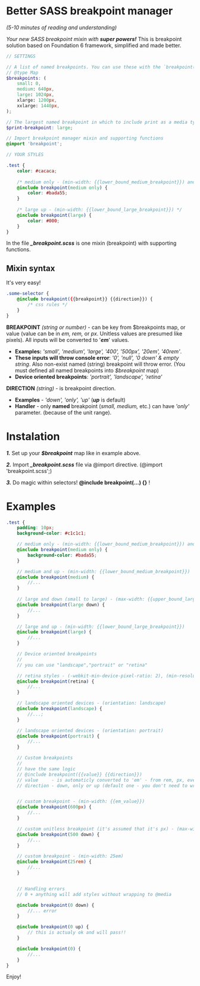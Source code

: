 # Better SASS breakpoint manager

*(5-10 minutes of reading and understanding)*

*Your new SASS breakpoint mixin with **super powers!***
This is breakpoint solution based on Foundation 6 framework, simplified and made better.

```scss
// SETTINGS

// A list of named breakpoints. You can use these with the `breakpoint()` mixin to quickly create media queries.
// @type Map
$breakpoints: (
    small: 0,
    medium: 640px,
    large: 1024px,
    xlarge: 1200px,
    xxlarge: 1440px,
);

// The largest named breakpoint in which to include print as a media type - @media screen, print and (...)
$print-breakpoint: large;

// Import breakpoint manager mixin and supporting functions
@import 'breakpoint';

// YOUR STYLES

.test {
    color: #cacaca;
    
    /* medium only - (min-width: {{lower_bound_medium_breakpoint}}) and (max-width: {{upper_bound_medium_breakpoint}}) */
    @include breakpoint(medium only) {
        color: #bada55;
    }
    
    /* large up - (min-width: {{lower_bound_large_breakpoint}}) */
    @include breakpoint(large) {
        color: #000;
    }
}
```

In the file ***_breakpoint.scss*** is one mixin (breakpoint) with supporting functions.

## Mixin syntax

It's very easy!

```scss
.some-selector {
    @include breakpoint({{breakpoint}} {{direction}}) {
        /* css rules */
    }
}
```


**BREAKPOINT** *(string or number)* - can be key from $breakpoints map, or value (value can be in *em, rem,* or *px*. Unitless values are presumed like pixels). All inputs will be converted to '***em***' values.
   - **Examples:** *'small', 'medium', 'large', '400', '500px', '20em', '40rem'*.
   - **These inputs will throw console error**: *'0', 'null', '0 down' & empty string*. Also non-exist named (string) breakpoint will throw error. (You must defined all named breakpoints into *$breakpoint* map)
   - **Device oriented breakpoints**: *'portrait', 'landscape', 'retina'* 
   
   
**DIRECTION** *(string)* - is breakpoint direction. 
   - **Examples** - *'down', 'only', 'up'* (***up*** is default)
   - **Handler** - only **named** breakpoint (*small, medium,* etc.) can have *'only'* parameter. (because of the unit range).


# Instalation 
   
   ***1.*** Set up your ***$breakpoint*** map like in example above.
   
   ***2.*** Import ***_breakpoint.scss*** file via @import directive. (@import 'breakpoint.scss';)
   
   ***3.*** Do magic within selectors! **@include breakpoint(...) {}** !
   

# Examples

```scss
.test {
	padding: 10px;
	background-color: #c1c1c1;

	// medium only - (min-width: {{lower_bound_medium_breakpoint}}) and (max-width: {{upper_bound_medium_breakpoint}})
	@include breakpoint(medium only) {
		background-color: #bada55;
	}

	// medium and up - (min-width: {{lower_bound_medium_breakpoint}})
	@include breakpoint(medium) {
		//...
	}
	
	// large and down (small to large) - (max-width: {{upper_bound_large_breakpoint}})
	@include breakpoint(large down) {
		//...
	}

	// large and up - (min-width: {{lower_bound_large_breakpoint}})
	@include breakpoint(large) {
		//...
	}

	// Device oriented breakpoints
	// 
	// you can use "landscape","portrait" or "retina"

	// retina styles - (-webkit-min-device-pixel-ratio: 2), (min-resolution: 192dpi)
	@include breakpoint(retina) {
		//...
	}

	// landscape oriented devices - (orientation: landscape)
	@include breakpoint(landscape) {
		//...;
	}

	// landscape oriented devices - (orientation: portrait)
	@include breakpoint(portrait) {
		//...
	}

	// Custom breakpoints
	//
	// have the same logic
	// @include breakpoint({{value}} {{direction}})
	// value     - is automaticly converted to 'em' - from rem, px, even without value
	// direction - down, only or up (default one - you don't need to write it)


	// custom breakpoint - (min-width: {{em_value}}) 
	@include breakpoint(600px) {
		//...
	}

	// custom unitless breakpoint (it's assumed that it's px) - (max-width: 31.25em) 
	@include breakpoint(500 down) {
		//...
	}

	// custom breakpoint - (min-width: 25em) 
	@include breakpoint(25rem) {
		//...
	}


	// Handling errors
	// 0 + anything will add styles without wrapping to @media

	@include breakpoint(0 down) {
		//... error
	}

	@include breakpoint(0 up) {
		// this is actualy ok and will pass!!
	}

	@include breakpoint(0) {
		//...
	}
}
```

Enjoy! 

